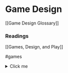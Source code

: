 
# Game Design

[[Game Design Glossary]]

### Readings
[[Games, Design, and Play]]







#games

<details>
<summary> Click me </summary>
Toggle... but for why
</details>

